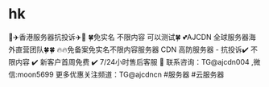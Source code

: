 # hk
🔋✈️香港服务器抗投诉✈️🔋 🍀免实名 不限内容 可以测试🍀 💕AJCDN 全球服务器海外直营团队🍀🍀 🔥🔥免备案免实名不限内容服务器 CDN 高防服务器 - 抗投诉✔️ 不限内容 ✔️ 新客户首周免费 ✔️ 7/24小时售后客服 📱 联系咨询：TG@ajcdn004 ,微信:moon5699 更多优惠关注频道：TG@ajcdncn #服务器 #云服务器
